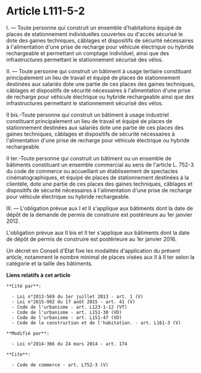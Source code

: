 # Article L111-5-2

I. ― Toute personne qui construit un ensemble d'habitations équipé de places de stationnement individuelles couvertes ou
d'accès sécurisé le dote des gaines techniques, câblages et dispositifs de sécurité nécessaires à l'alimentation d'une prise
de recharge pour véhicule électrique ou hybride rechargeable et permettant un comptage individuel, ainsi que des
infrastructures permettant le stationnement sécurisé des vélos. 

II. ― Toute personne qui construit un bâtiment à usage tertiaire constituant principalement un lieu de travail et équipé de
places de stationnement destinées aux salariés dote une partie de ces places des gaines techniques, câblages et dispositifs
de sécurité nécessaires à l'alimentation d'une prise de recharge pour véhicule électrique ou hybride rechargeable ainsi que
des infrastructures permettant le stationnement sécurisé des vélos. 

II bis.-Toute personne qui construit un bâtiment à usage industriel constituant principalement un lieu de travail et équipé
de places de stationnement destinées aux salariés dote une partie de ces places des gaines techniques, câblages et
dispositifs de sécurité nécessaires à l'alimentation d'une prise de recharge pour véhicule électrique ou hybride
rechargeable. 

II ter.-Toute personne qui construit un bâtiment ou un ensemble de bâtiments constituant un ensemble commercial au sens de
l'article L. 752-3 du code de commerce ou accueillant un établissement de spectacles cinématographiques, et équipé de places
de stationnement destinées à la clientèle, dote une partie de ces places des gaines techniques, câblages et dispositifs de
sécurité nécessaires à l'alimentation d'une prise de recharge pour véhicule électrique ou hybride rechargeable. 

III. ― L'obligation prévue aux I et II s'applique aux bâtiments dont la date de dépôt de la demande de permis de construire
est postérieure au 1er janvier 2012. 

L'obligation prévue aux II bis et II ter s'applique aux bâtiments dont la date de dépôt de permis de construire est
postérieure au 1er janvier 2016. 

Un décret en Conseil d'Etat fixe les modalités d'application du présent article, notamment le nombre minimal de places visées
aux II à II ter selon la catégorie et la taille des bâtiments.

**Liens relatifs à cet article**

	**Cité par**:

	  - Loi n°2013-569 du 1er juillet 2013 - art. 1 (V)
	  - Loi n°2015-992 du 17 août 2015 - art. 41 (V)
	  - Code de l'urbanisme - art. L123-1-12 (VT)
	  - Code de l'urbanisme - art. L151-30 (VD)
	  - Code de l'urbanisme - art. L151-47 (VD)
	  - Code de la construction et de l'habitation. - art. L161-3 (V)

	**Modifié par**:

	  - Loi n°2014-366 du 24 mars 2014 - art. 174

	**Cite**:

	  - Code de commerce - art. L752-3 (V)
